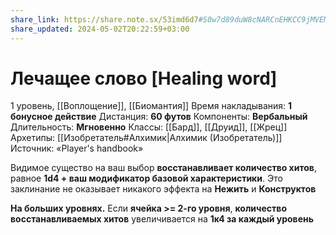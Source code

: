 ```yaml
---
share_link: https://share.note.sx/53imd6d7#S0w7d89duW8cNARCnEHKCC9jMVEMCN+k99aKSxdHnbY
share_updated: 2024-05-02T20:22:59+03:00
---
```

# Лечащее слово [Healing word]
1 уровень, [[Воплощение]], [[Биомантия]]
Время накладывания: **1 бонусное действие**
Дистанция: **60 футов**
Компоненты: **Вербальный**
Длительность: **Мгновенно**
Классы: [[Бард]], [[Друид]], [[Жрец]]
Архетипы: [[Изобретатель#Алхимик|Алхимик (Изобретатель)]]
Источник: «Player's handbook»

Видимое существо на ваш выбор **восстанавливает количество хитов**, равное **1d4 + ваш модификатор базовой характеристики**. Это заклинание не оказывает никакого эффекта на **Нежить** и **Конструктов**

**На больших уровнях.** Если **ячейка >= 2-го уровня**, **количество восстанавливаемых хитов** увеличивается на **1к4 за каждый уровень**